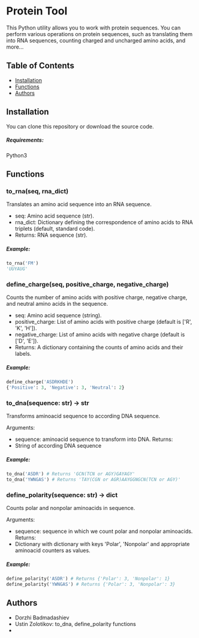 # Protein Tool

This Python utility allows you to work with protein sequences. You can perform various operations on protein sequences, such as translating them into RNA sequences, counting charged and uncharged amino acids, and more...

## Table of Contents

- [Installation](#installation)
- [Functions](#functions)
- [Authors](#Authors)

## Installation

You can clone this repository or download the source code. 

##### Requirements:

Python3

## Functions
### to_rna(seq, rna_dict)
Translates an amino acid sequence into an RNA sequence.

- seq: Amino acid sequence (str).
- rna_dict: Dictionary defining the correspondence of amino acids to RNA triplets (default, standard code).
- Returns: RNA sequence (str).
##### Example:
```python
to_rna('FM')
'UUYAUG'
```
### define_charge(seq, positive_charge, negative_charge)
Counts the number of amino acids with positive charge, negative charge, and neutral amino acids in the sequence.

- seq: Amino acid sequence (string).
- positive_charge: List of amino acids with positive charge (default is ['R', 'K', 'H']).
- negative_charge: List of amino acids with negative charge (default is ['D', 'E']).
- Returns: A dictionary containing the counts of amino acids and their labels.

##### Example:
```python
define_charge('ASDRKHDE')
{'Positive': 3, 'Negative': 3, 'Neutral': 2}
```
### to_dna(sequence: str) -> str
Transforms aminoacid sequence to according DNA sequence.

Arguments:
- sequence: aminoacid sequence to transform into DNA.
Returns:
- String of according DNA sequence
##### Example:
```python
to_dna('ASDR') # Returns 'GCN(TCN or AGY)GAYAGY'
to_dna('YWNGAS') # Returns 'TAY(CGN or AGR)AAYGGNGCN(TCN or AGY)' 
```
### define_polarity(sequence: str) -> dict
Counts polar and nonpolar aminoacids in sequence.

Arguments:
- sequence: sequence in which we count polar and nonpolar aminoacids.
Returns:
- Dictionary with dictionary with keys 'Polar', 'Nonpolar' and appropriate aminoacid counters as values.
##### Example:
```python
define_polarity('ASDR') # Returns {'Polar': 3, 'Nonpolar': 1}
define_polarity('YWNGAS') # Returns {'Polar': 3, 'Nonpolar': 3}

```
## Authors
- Dorzhi Badmadashiev
- Ustin Zolotikov: to_dna, define_polarity functions
- 
